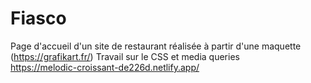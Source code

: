 # Fiasco
Page d'accueil d'un site de restaurant réalisée à partir d'une maquette (https://grafikart.fr/)
Travail sur le CSS et media queries  
https://melodic-croissant-de226d.netlify.app/
